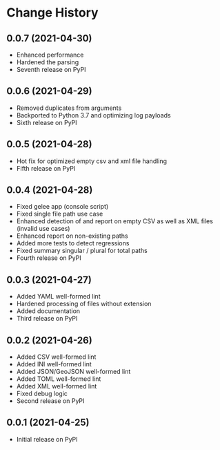# Change History

## 0.0.7 (2021-04-30)

* Enhanced performance
* Hardened the parsing
* Seventh release on PyPI

## 0.0.6 (2021-04-29)

* Removed duplicates from arguments
* Backported to Python 3.7 and optimizing log payloads
* Sixth release on PyPI

## 0.0.5 (2021-04-28)

* Hot fix for optimized empty csv and xml file handling
* Fifth release on PyPI

## 0.0.4 (2021-04-28)

* Fixed gelee app (console script)
* Fixed single file path use case
* Enhanced detection of and report on empty CSV as well as XML files (invalid use cases)
* Enhanced report on non-existing paths
* Added more tests to detect regressions
* Fixed summary singular / plural for total paths
* Fourth release on PyPI

## 0.0.3 (2021-04-27)

* Added YAML well-formed lint
* Hardened processing of files without extension
* Added documentation
* Third release on PyPI

## 0.0.2 (2021-04-26)

* Added CSV well-formed lint
* Added INI well-formed lint
* Added JSON/GeoJSON well-formed lint
* Added TOML well-formed lint
* Added XML well-formed lint
* Fixed debug logic
* Second release on PyPI

## 0.0.1 (2021-04-25)

* Initial release on PyPI

